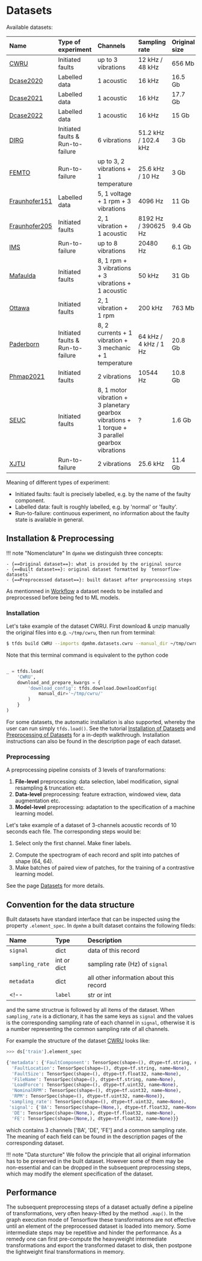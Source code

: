 # Datasets
Available datasets:

| Name | Type of experiment | Channels | Sampling rate | Original size |
| :--- | :----------------- | :------- | :------------ | :------------ |
| [CWRU](datasets/cwru.md) | Initiated faults | up to 3 vibrations | 12 kHz / 48 kHz | 656 Mb |
| [Dcase2020](datasets/dcase2020.md) | Labelled data | 1 acoustic | 16 kHz | 16.5 Gb |
| [Dcase2021](datasets/dcase2021.md) | Labelled data | 1 acoustic  | 16 kHz | 17.7 Gb |
| [Dcase2022](datasets/dcase2022.md) | Labelled data | 1 acoustic  | 16 kHz | 15 Gb |
| [DIRG](datasets/dirg.md) | Initiated faults & Run-to-failure | 6 vibrations | 51.2 kHz / 102.4 kHz | 3 Gb |
| [FEMTO](datasets/femto.md) | Run-to-failure | up to 3, 2 vibrations + 1 temperature | 25.6 kHz / 10 Hz | 3 Gb |
| [Fraunhofer151](datasets/fraunhofer151.md) | Labelled data | 5, 1 voltage + 1 rpm + 3 vibrations | 4096 Hz | 11 Gb |
| [Fraunhofer205](datasets/fraunhofer205.md) | Initiated faults | 2, 1 vibration + 1 acoustic | 8192 Hz / 390625 Hz | 9.4 Gb |
| [IMS](datasets/ims.md) | Run-to-failure | up to 8 vibrations | 20480 Hz | 6.1 Gb |
| [Mafaulda](datasets/mafaulda.md) | Initiated faults | 8, 1 rpm + 3 vibrations + 3 vibrations + 1 acoustic | 50 kHz | 31 Gb |
| [Ottawa](datasets/ottawa.md) | Initiated faults | 2, 1 vibration + 1 rpm | 200 kHz | 763 Mb |
| [Paderborn](datasets/paderborn.md) | Initiated faults & Run-to-failure | 8, 2 currents + 1 vibration + 3 mechanic + 1 temperature | 64 kHz / 4 kHz / 1 Hz | 20.8 Gb |
| [Phmap2021](datasets/phmap2021.md) | Initiated faults | 2 vibrations | 10544 Hz | 10.8 Gb |
| [SEUC](datasets/seuc.md) | Initiated faults | 8, 1 motor vibration + 3 planetary gearbox vibrations + 1 torque + 3 parallel gearbox vibrations | ? | 1.6 Gb |
| [XJTU](datasets/xjtu.md) | Run-to-failure | 2 vibrations | 25.6 kHz | 11.4 Gb |

Meaning of different types of experiment:

- Initiated faults: fault is precisely labelled, e.g. by the name of the faulty component.
- Labelled data: fault is roughly labelled, e.g. by 'normal' or 'faulty'.
- Run-to-failure: continuous experiment, no information about the faulty state is available in general.

## Installation & Preprocessing

!!! note "Nomenclature"
    In `dpmhm` we distinguish three concepts:

    - {==Original dataset==}: what is provided by the original source
    - {==Built dataset==}: original dataset formatted by `tensorflow-datasets`
    - {==Preprocessed dataset==}: built dataset after preprocessing steps

As mentionned in [Workflow](index.md#workflow) a dataset needs to be installed and preprocessed before being fed to ML models.

### Installation
Let's take example of the dataset CWRU. First download & unzip manually the original files into e.g. `~/tmp/cwru`, then run from terminal:
```sh
$ tfds build CWRU --imports dpmhm.datasets.cwru --manual_dir ~/tmp/cwru
```
Note that this terminal command is equivalent to the python code
```python

_ = tfds.load(
    'CWRU',
    download_and_prepare_kwargs = {
        'download_config': tfds.download.DownloadConfig(
            manual_dir='~/tmp/cwru/'
        )
    }
)
```

For some datasets, the automatic installation is also supported, whereby the user can run simply `tfds.load()`. See the tutorial [Installation of Datasets](notebooks/datasets/installation.ipynb) and [Preprocessing of Datasets](notebooks/datasets/preprocessing.ipynb) for a in-depth walkthrough. Installation instructions can also be found in the description page of each dataset.

### Preprocessing
A preprocessing pipeline consists of 3 levels of transformations:

1. **File-level** preprocessing: data selection, label modification, signal resampling & truncation etc.
2. **Data-level** preprocessing: feature extraction, windowed view, data augmentation etc.
3. **Model-level** preprocessing: adaptation to the specification of a machine learning model.

Let's take example of a dataset of 3-channels acoustic records of 10 seconds each file. The corresponding steps would be:

1. Select only the first channel. Make finer labels.
<!-- Split the long signal into chunks of 1 second. -->
2. Compute the spectrogram of each record and split into patches of shape (64, 64).
3. Make batches of paired view of patches, for the training of a contrastive learning model.

See the page [Datasets](datasets.md#Preprocessing) for more details.

## Convention for the data structure
Built datasets have standard interface that can be inspected using the property `.element_spec`. In `dpmhm` a built dataset contains the following fileds:

| Name        | Type   | Description     |
| :--------   | :----- |  :---------     |
| `signal` | dict | data of this record |
| `sampling_rate` | int or dict | sampling rate (Hz) of `signal` |
| `metadata`| dict | all other information about this record |
<!-- | `label`  | str or int| label of this record | -->

and the same structrue is followed by all items of the dataset. When `sampling_rate` is a dictionary, it has the same keys as `signal` and the values is the corresponding sampling rate of each channel in `signal`, otherwise it is a number representing the common sampling rate of all channels.

For example the structure of  the dataset [CWRU](datasets/cwru.md) looks like:

```python
>>> ds['train'].element_spec

{'metadata': {'FaultComponent': TensorSpec(shape=(), dtype=tf.string, name=None),
  'FaultLocation': TensorSpec(shape=(), dtype=tf.string, name=None),
  'FaultSize': TensorSpec(shape=(), dtype=tf.float32, name=None),
  'FileName': TensorSpec(shape=(), dtype=tf.string, name=None),
  'LoadForce': TensorSpec(shape=(), dtype=tf.uint32, name=None),
  'NominalRPM': TensorSpec(shape=(), dtype=tf.uint32, name=None),
  'RPM': TensorSpec(shape=(), dtype=tf.uint32, name=None)},
 'sampling_rate': TensorSpec(shape=(), dtype=tf.uint32, name=None),
 'signal': {'BA': TensorSpec(shape=(None,), dtype=tf.float32, name=None),
  'DE': TensorSpec(shape=(None,), dtype=tf.float32, name=None),
  'FE': TensorSpec(shape=(None,), dtype=tf.float32, name=None)}}
```
which contains 3 channels ['BA', 'DE', 'FE'] and a common sampling rate. The meaning of each field can be found in the description pages of the corresponding dataset.

!!! note "Data sturcture"
    We follow the principle that all original information has to be preserved in the built dataset. However some of them may be non-essential and can be dropped in the subsequent preprocessing steps, which may modify the element specification of the dataset.


## Performance
The subsequent preprocessing steps of a dataset actually define a pipeline of transformations, very often heavy-lifted by the method `.map()`. In the graph execution mode of Tensorflow these transformations are not effective until an element of the preprocessed dataset is loaded into memory. Some intermediate steps may be repetitive and hinder the performance. As a remedy one can first pre-compute the heavyweight intermediate transformations and export the transformed dataset to disk, then postpone the lightweight final transformations in memory.

<!-- See the tutorial [Performance](notebooks/datasets/performance.ipynb) for details. -->